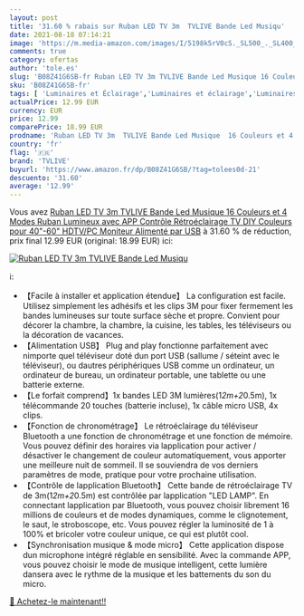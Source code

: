 ```yaml
---
layout: post
title: '31.60 % rabais sur Ruban LED TV 3m  TVLIVE Bande Led Musiqu'
date: 2021-08-18 07:14:21
image: 'https://m.media-amazon.com/images/I/5198k5rV0cS._SL500_._SL400_.jpg'
comments: true
category: ofertas
author: 'tole.es'
slug: 'B08Z41G6SB-fr Ruban LED TV 3m TVLIVE Bande Led Musique 16 Couleurs et 4...'
sku: 'B08Z41G6SB-fr'
tags: [ 'Luminaires et Éclairage','Luminaires et éclairage','Luminaires intérieur','Rubans à LED','tvlive','Éclairage spécial', ]
actualPrice: 12.99 EUR
currency: EUR
price: 12.99
comparePrice: 18.99 EUR
prodname: 'Ruban LED TV 3m  TVLIVE Bande Led Musique  16 Couleurs et 4 Modes Ruban Lumineux avec APP Contrôle  Rétroéclairage TV DIY Couleurs pour 40"-60" HDTV/PC Moniteur  Alimenté par USB'
country: 'fr'
flag: '🇫🇷'
brand: 'TVLIVE'
buyurl: 'https://www.amazon.fr/dp/B08Z41G6SB/?tag=tolees0d-21'
descuento: '31.60'
average: '12.99'
---
```


Vous avez [Ruban LED TV 3m  TVLIVE Bande Led Musique  16 Couleurs et 4 Modes Ruban Lumineux avec APP Contrôle  Rétroéclairage TV DIY Couleurs pour 40"-60" HDTV/PC Moniteur  Alimenté par USB](https://www.amazon.fr/dp/B08Z41G6SB/?tag=tolees0d-21)  à  31.60 % de réduction, prix final  12.99 EUR (original: 18.99 EUR) ici:

[![Ruban LED TV 3m  TVLIVE Bande Led Musiqu](https://m.media-amazon.com/images/I/5198k5rV0cS._SL500_._SL400_.jpg)](https://www.amazon.fr/dp/B08Z41G6SB/?tag=tolees0d-21)

ℹ️:

- 【Facile à installer et application étendue】 La configuration est facile. Utilisez simplement les adhésifs et les clips 3M pour fixer fermement les bandes lumineuses sur toute surface sèche et propre. Convient pour décorer la chambre, la chambre, la cuisine, les tables, les téléviseurs ou la décoration de vacances.
- 【Alimentation USB】 Plug and play fonctionne parfaitement avec nimporte quel téléviseur doté dun port USB (sallume / séteint avec le téléviseur), ou dautres périphériques USB comme un ordinateur, un ordinateur de bureau, un ordinateur portable, une tablette ou une batterie externe.
- 【Le forfait comprend】1x bandes LED 3M lumières(1*2m+2*0.5m), 1x télécommande 20 touches (batterie incluse), 1x câble micro USB, 4x clips.
- 【Fonction de chronométrage】 Le rétroéclairage du téléviseur Bluetooth a une fonction de chronométrage et une fonction de mémoire. Vous pouvez définir des horaires via lapplication pour activer / désactiver le changement de couleur automatiquement, vous apporter une meilleure nuit de sommeil. Il se souviendra de vos derniers paramètres de mode, pratique pour votre prochaine utilisation.
- 【Contrôle de lapplication Bluetooth】 Cette bande de rétroéclairage TV de 3m(1*2m+2*0.5m) est contrôlée par lapplication "LED LAMP". En connectant lapplication par Bluetooth, vous pouvez choisir librement 16 millions de couleurs et de modes dynamiques, comme le clignotement, le saut, le stroboscope, etc. Vous pouvez régler la luminosité de 1 à 100% et bricoler votre couleur unique, ce qui est plutôt cool.
- 【Synchronisation musique & mode micro】 Cette application dispose dun microphone intégré réglable en sensibilité. Avec la commande APP, vous pouvez choisir le mode de musique intelligent, cette lumière dansera avec le rythme de la musique et les battements du son du micro.

[🛒 Achetez-le maintenant!!](https://www.amazon.fr/dp/B08Z41G6SB/?tag=tolees0d-21)
